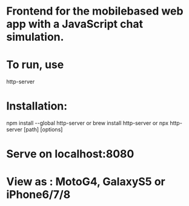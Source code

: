 
# Frontend for the mobile­based web app with a JavaScript chat simulation.

# To run, use
  http-server

# Installation:
  npm install --global http-server
  or
  brew install http-server
  or
  npx http-server [path] [options]

# Serve on localhost:8080

# View as : MotoG4, GalaxyS5 or iPhone6/7/8

